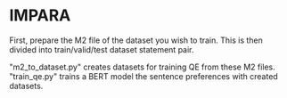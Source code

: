 # IMPARA

First, prepare the M2 file of the dataset you wish to train.
This is then divided into train/valid/test dataset statement pair.

"m2_to_dataset.py" creates datasets for training QE from these M2 files.
"train_qe.py" trains a BERT model the sentence preferences with created datasets.
